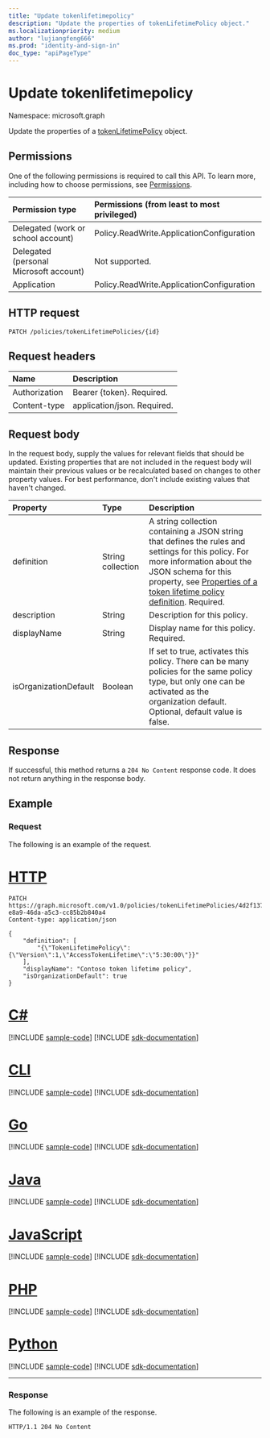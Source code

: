 ```yaml
---
title: "Update tokenlifetimepolicy"
description: "Update the properties of tokenLifetimePolicy object."
ms.localizationpriority: medium
author: "lujiangfeng666"
ms.prod: "identity-and-sign-in"
doc_type: "apiPageType"
---
```


# Update tokenlifetimepolicy

Namespace: microsoft.graph



Update the properties of a [tokenLifetimePolicy](../resources/tokenlifetimepolicy.md) object.

## Permissions

One of the following permissions is required to call this API. To learn more, including how to choose permissions, see [Permissions](/graph/permissions-reference).

| Permission type                        | Permissions (from least to most privileged) |
|:---------------------------------------|:--------------------------------------------|
| Delegated (work or school account)     | Policy.ReadWrite.ApplicationConfiguration|
| Delegated (personal Microsoft account) | Not supported. |
| Application                            | Policy.ReadWrite.ApplicationConfiguration|

## HTTP request

<!-- { "blockType": "ignored" } -->

```http
PATCH /policies/tokenLifetimePolicies/{id}
```

## Request headers

| Name       | Description|
|:-----------|:-----------|
| Authorization | Bearer {token}. Required. |
| Content-type | application/json. Required. |

## Request body

In the request body, supply the values for relevant fields that should be updated. Existing properties that are not included in the request body will maintain their previous values or be recalculated based on changes to other property values. For best performance, don't include existing values that haven't changed.

| Property     | Type        | Description |
|:-------------|:------------|:------------|
|definition|String collection| A string collection containing a JSON string that defines the rules and settings for this policy. For more information about the JSON schema for this property, see [Properties of a token lifetime policy definition](../resources/tokenlifetimepolicy.md#properties-of-a-token-lifetime-policy-definition). Required.|
|description|String| Description for this policy.|
|displayName|String| Display name for this policy. Required.|
|isOrganizationDefault|Boolean|If set to true, activates this policy. There can be many policies for the same policy type, but only one can be activated as the organization default. Optional, default value is false.|

## Response

If successful, this method returns a `204 No Content` response code. It does not return anything in the response body.

## Example

### Request

The following is an example of the request.


# [HTTP](#tab/http)
<!-- {
  "blockType": "request",
  "name": "update_tokenlifetimepolicy"
}-->

```http
PATCH https://graph.microsoft.com/v1.0/policies/tokenLifetimePolicies/4d2f137b-e8a9-46da-a5c3-cc85b2b840a4
Content-type: application/json

{
    "definition": [
        "{\"TokenLifetimePolicy\":{\"Version\":1,\"AccessTokenLifetime\":\"5:30:00\"}}"
    ],
    "displayName": "Contoso token lifetime policy",
    "isOrganizationDefault": true
}
```

# [C#](#tab/csharp)
[!INCLUDE [sample-code](../includes/snippets/csharp/update-tokenlifetimepolicy-csharp-snippets.md)]
[!INCLUDE [sdk-documentation](../includes/snippets/snippets-sdk-documentation-link.md)]

# [CLI](#tab/cli)
[!INCLUDE [sample-code](../includes/snippets/cli/update-tokenlifetimepolicy-cli-snippets.md)]
[!INCLUDE [sdk-documentation](../includes/snippets/snippets-sdk-documentation-link.md)]

# [Go](#tab/go)
[!INCLUDE [sample-code](../includes/snippets/go/update-tokenlifetimepolicy-go-snippets.md)]
[!INCLUDE [sdk-documentation](../includes/snippets/snippets-sdk-documentation-link.md)]

# [Java](#tab/java)
[!INCLUDE [sample-code](../includes/snippets/java/update-tokenlifetimepolicy-java-snippets.md)]
[!INCLUDE [sdk-documentation](../includes/snippets/snippets-sdk-documentation-link.md)]

# [JavaScript](#tab/javascript)
[!INCLUDE [sample-code](../includes/snippets/javascript/update-tokenlifetimepolicy-javascript-snippets.md)]
[!INCLUDE [sdk-documentation](../includes/snippets/snippets-sdk-documentation-link.md)]

# [PHP](#tab/php)
[!INCLUDE [sample-code](../includes/snippets/php/update-tokenlifetimepolicy-php-snippets.md)]
[!INCLUDE [sdk-documentation](../includes/snippets/snippets-sdk-documentation-link.md)]

# [Python](#tab/python)
[!INCLUDE [sample-code](../includes/snippets/python/update-tokenlifetimepolicy-python-snippets.md)]
[!INCLUDE [sdk-documentation](../includes/snippets/snippets-sdk-documentation-link.md)]

---

### Response

The following is an example of the response.

<!-- {
  "blockType": "response"
} -->
```http
HTTP/1.1 204 No Content
```

<!-- uuid: 16cd6b66-4b1a-43a1-adaf-3a886856ed98
2019-02-04 14:57:30 UTC -->
<!-- {
  "type": "#page.annotation",
  "description": "Update tokenlifetimepolicy",
  "keywords": "",
  "section": "documentation",
  "tocPath": ""
}-->

